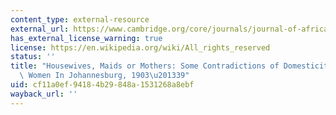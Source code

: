 ```yaml
---
content_type: external-resource
external_url: https://www.cambridge.org/core/journals/journal-of-african-history/article/abs/housewives-maids-or-mothers-some-contradictions-of-domesticity-for-christian-women-in-johannesburg-190339/DC3A3D6B50B994D5BCEE5EECA7499FC8
has_external_license_warning: true
license: https://en.wikipedia.org/wiki/All_rights_reserved
status: ''
title: "Housewives, Maids or Mothers: Some Contradictions of Domesticity for Christian\
  \ Women In Johannesburg, 1903\u201339"
uid: cf11a0ef-9418-4b29-848a-1531268a8ebf
wayback_url: ''
---
```

